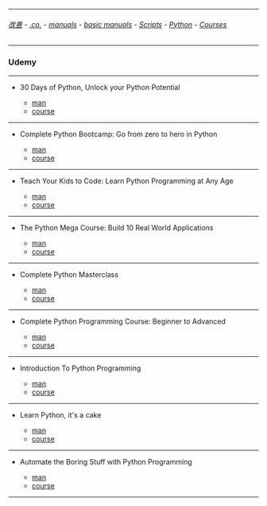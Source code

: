 
---

###### [改善](https://github.com/ttltrk/0C/blob/master/README.MD) - [.co.](https://github.com/ttltrk/PRG/blob/master/CODING.MD) - [manuals](https://github.com/ttltrk/PRG/blob/master/MAN.MD) - [basic manuals](https://github.com/ttltrk/PRG/blob/master/MANUALS.MD) - [Scripts](https://github.com/ttltrk/PRG/blob/master/PY/DOC/SC/SC.MD) - [Python](https://github.com/ttltrk/PRG/blob/master/PY/DOC/OPYM/OPYM.MD) - [Courses](https://github.com/ttltrk/PRG/blob/master/PY/DOC/OPYM/13/COURSES.MD)

---

### Udemy

---

* 30 Days of Python, Unlock your Python Potential

  + [man](https://github.com/ttltrk/PRG/blob/master/PY/DOC/UD_30_PY.MD)
  + [course](https://www.udemy.com/30-days-of-python/learn/v4/overview)

---

* Complete Python Bootcamp: Go from zero to hero in Python

  + [man](https://github.com/ttltrk/PRG/blob/master/PY/DOC/UD_FROM_ZE_TO_HE.MD)
  + [course](https://www.udemy.com/complete-python-bootcamp/learn/v4/overview)

---

* Teach Your Kids to Code: Learn Python Programming at Any Age

  + [man](https://github.com/ttltrk/PRG/blob/master/PY/DOC/udemy_teach_your_kids_to_code.MD)
  + [course](https://www.udemy.com/teach-your-kids-to-code/learn/v4/overview)

---

* The Python Mega Course: Build 10 Real World Applications

  + [man]()
  + [course](https://www.udemy.com/the-python-mega-course/learn/v4/overview)

---

* Complete Python Masterclass

  + [man]()
  + [course](https://www.udemy.com/python-the-complete-python-developer-course/learn/v4/overview)
  
---  

* Complete Python Programming Course: Beginner to Advanced

  + [man]()
  + [course](https://www.udemy.com/complete-python-programming-course-beginner-to-advanced/learn/v4/overview)
  
--- 

* Introduction To Python Programming

  + [man]()
  + [course](https://www.udemy.com/pythonforbeginnersintro/learn/v4/overview)

---

* Learn Python, it's a cake

  + [man]()
  + [course](https://www.udemy.com/learning-python-not-the-snake/learn/v4/overview)

---

* Automate the Boring Stuff with Python Programming

  + [man]()
  + [course](https://www.udemy.com/automate/learn/v4/overview)

---
